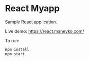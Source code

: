 # React Myapp

Sample React application.

Live demo: <https://react.maneyko.com/>

To run:

```bash
npm install
npm start
```
